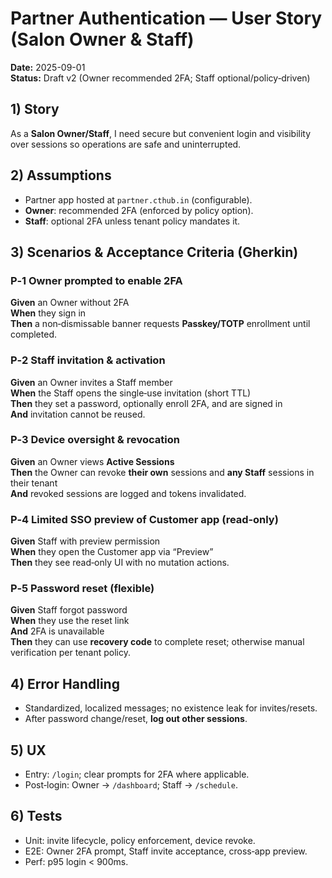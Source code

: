# Partner Authentication — User Story (Salon Owner & Staff)
**Date:** 2025-09-01  
**Status:** Draft v2 (Owner recommended 2FA; Staff optional/policy‑driven)

## 1) Story
As a **Salon Owner/Staff**, I need secure but convenient login and visibility over sessions so operations are safe and uninterrupted.

## 2) Assumptions
- Partner app hosted at `partner.cthub.in` (configurable).  
- **Owner**: recommended 2FA (enforced by policy option).  
- **Staff**: optional 2FA unless tenant policy mandates it.

## 3) Scenarios & Acceptance Criteria (Gherkin)
### P‑1 Owner prompted to enable 2FA
**Given** an Owner without 2FA  
**When** they sign in  
**Then** a non‑dismissable banner requests **Passkey/TOTP** enrollment until completed.

### P‑2 Staff invitation & activation
**Given** an Owner invites a Staff member  
**When** the Staff opens the single‑use invitation (short TTL)  
**Then** they set a password, optionally enroll 2FA, and are signed in  
**And** invitation cannot be reused.

### P‑3 Device oversight & revocation
**Given** an Owner views **Active Sessions**  
**Then** the Owner can revoke **their own** sessions and **any Staff** sessions in their tenant  
**And** revoked sessions are logged and tokens invalidated.

### P‑4 Limited SSO preview of Customer app (read‑only)
**Given** Staff with preview permission  
**When** they open the Customer app via “Preview”  
**Then** they see read‑only UI with no mutation actions.

### P‑5 Password reset (flexible)
**Given** Staff forgot password  
**When** they use the reset link  
**And** 2FA is unavailable  
**Then** they can use **recovery code** to complete reset; otherwise manual verification per tenant policy.

## 4) Error Handling
- Standardized, localized messages; no existence leak for invites/resets.  
- After password change/reset, **log out other sessions**.

## 5) UX
- Entry: `/login`; clear prompts for 2FA where applicable.  
- Post‑login: Owner → `/dashboard`; Staff → `/schedule`.

## 6) Tests
- Unit: invite lifecycle, policy enforcement, device revoke.  
- E2E: Owner 2FA prompt, Staff invite acceptance, cross‑app preview.  
- Perf: p95 login < 900ms.
